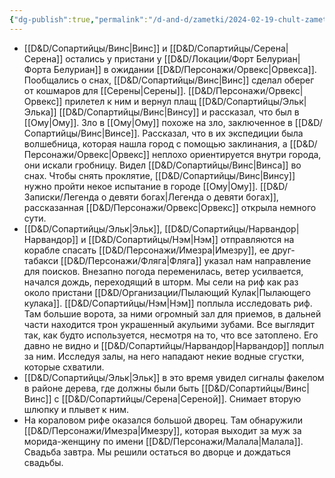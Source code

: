 ```yaml
---
{"dg-publish":true,"permalink":"/d-and-d/zametki/2024-02-19-chult-zametki-o-sessii/","created":"2024-02-19T19:23:20.290+03:00","updated":"2024-03-04T21:38:40.358+03:00"}
---
```



- [[D&D/Сопартийцы/Винс\|Винс]] и [[D&D/Сопартийцы/Серена\|Серена]] остались у пристани у [[D&D/Локации/Форт Белуриан\|Форта Белуриан]] в ожидании [[D&D/Персонажи/Орвекс\|Орвекса]]. Пообщались о снах, [[D&D/Сопартийцы/Винс\|Винс]] сделал оберег от кошмаров для [[Серены\|Серены]]. [[D&D/Персонажи/Орвекс\|Орвекс]] прилетел к ним и вернул плащ [[D&D/Сопартийцы/Эльк\|Элька]] [[D&D/Сопартийцы/Винс\|Винсу]] и рассказал, что был в [[Ому\|Ому]]. Зло в [[Ому\|Ому]] похоже на зло, заключенное в [[D&D/Сопартийцы/Винс\|Винсе]]. Рассказал, что в их экспедиции была волшебница, которая нашла город с помощью заклинания, а [[D&D/Персонажи/Орвекс\|Орвекс]] неплохо ориентируется внутри города, они искали гробницу. Видел [[D&D/Сопартийцы/Винс\|Винса]] во снах. Чтобы снять проклятие, [[D&D/Сопартийцы/Винс\|Винсу]] нужно пройти некое испытание в городе [[Ому\|Ому]]. [[D&D/Записки/Легенда о девяти богах\|Легенда о девяти богах]], рассказанная [[D&D/Персонажи/Орвекс\|Орвекс]] открыла немного сути. 
- [[D&D/Сопартийцы/Эльк\|Эльк]], [[D&D/Сопартийцы/Нарвандор\|Нарвандор]] и [[D&D/Сопартийцы/Нэм\|Нэм]] отправляются на корабле спасать [[D&D/Персонажи/Имезра\|Имезру]], ее друг-табакси [[D&D/Персонажи/Фляга\|Фляга]] указал нам направление для поисков. Внезапно погода переменилась, ветер усилвается, начался дождь, переходящий в шторм. Мы сели на риф как раз около пристани [[D&D/Организации/Пылающий Кулак\|Пылающего кулака]]. [[D&D/Сопартийцы/Нэм\|Нэм]] поплыла исследовать риф. Там большие ворота, за ними огромный зал для приемов, в дальней части находится трон украшенный акульими зубами. Все выглядит так, как будто используется, несмотря на то, что все затоплено. Его давно не видно и [[D&D/Сопартийцы/Нарвандор\|Нарвандор]] поплыл за ним. Исследуя залы, на него нападают некие водные сгустки, которые схватили.
- [[D&D/Сопартийцы/Эльк\|Эльк]] в это время увидел сигналы факелом в районе дерева, где должны были быть [[D&D/Сопартийцы/Винс\|Винс]] с [[D&D/Сопартийцы/Серена\|Сереной]]. Снимает вторую шлюпку и плывет к ним.
- На кораловом рифе оказался большой дворец. Там обнаружили [[D&D/Персонажи/Имезра\|Имезру]], которая выходит за муж за морида-женщину по имени [[D&D/Персонажи/Малала\|Малала]]. Свадьба завтра. Мы решили остаться во дворце и дождаться свадьбы. 

